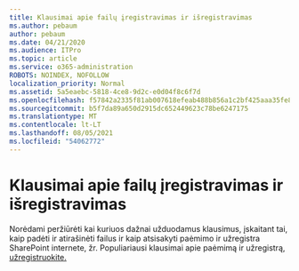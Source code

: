 ```yaml
---
title: Klausimai apie failų įregistravimas ir išregistravimas
ms.author: pebaum
author: pebaum
ms.date: 04/21/2020
ms.audience: ITPro
ms.topic: article
ms.service: o365-administration
ROBOTS: NOINDEX, NOFOLLOW
localization_priority: Normal
ms.assetid: 5a5eaebc-5818-4ce8-9d2c-e0d04f8c6f7d
ms.openlocfilehash: f57842a2335f81ab007618efeab488b856a1c2bf425aaa35fe8912dcece25c7e
ms.sourcegitcommit: b5f7da89a650d2915dc652449623c78be6247175
ms.translationtype: MT
ms.contentlocale: lt-LT
ms.lasthandoff: 08/05/2021
ms.locfileid: "54062772"
---
```

# <a name="questions-about-check-in-and-out-files"></a>Klausimai apie failų įregistravimas ir išregistravimas

Norėdami peržiūrėti kai kuriuos dažnai užduodamus klausimus, įskaitant tai, kaip padėti ir atirašinėti failus ir kaip atsisakyti paėmimo ir užregistra SharePoint internete, žr. Populiariausi klausimai apie paėmimą ir užregistrą, [užregistruokite.](https://go.microsoft.com/fwlink/?linkid=2018786)
  

